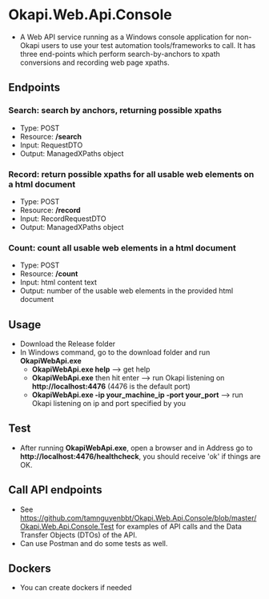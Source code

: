 # Okapi.Web.Api.Console
* A Web API service running as a Windows console application for non-Okapi users to use your test automation tools/frameworks to call. It has three end-points which perform search-by-anchors to xpath conversions and recording web page xpaths.

## Endpoints
### Search: search by anchors, returning possible xpaths
* Type: POST
* Resource: **/search**
* Input: RequestDTO
* Output: ManagedXPaths object

### Record: return possible xpaths for all usable web elements on a html document
* Type: POST
* Resource: **/record**
* Input: RecordRequestDTO
* Output: ManagedXPaths object

### Count: count all usable web elements in a html document
* Type: POST
* Resource: **/count**
* Input: html content text
* Output: number of the usable web elements in the provided html document

## Usage
* Download the Release folder
* In Windows command, go to the download folder and run **OkapiWebApi.exe**
  * **OkapiWebApi.exe help** --> get help
  * **OkapiWebApi.exe** then hit enter --> run Okapi listening on **http://localhost:4476** (4476 is the default port)
  * **OkapiWebApi.exe -ip your_machine_ip -port your_port** --> run Okapi listening on ip and port specified by you

## Test
* After running **OkapiWebApi.exe**, open a browser and in Address go to **http://localhost:4476/healthcheck**, you should receive '<string xmlns="http://schemas.microsoft.com/2003/10/Serialization/">ok</string>' if things are OK.
  
## Call API endpoints
* See https://github.com/tamnguyenbbt/Okapi.Web.Api.Console/blob/master/Okapi.Web.Api.Console.Test for examples of API calls and the Data Transfer Objects (DTOs) of the API.
* Can use Postman and do some tests as well.

## Dockers
* You can create dockers if needed
